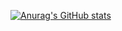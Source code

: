[![Anurag's GitHub stats](https://github-readme-stats.vercel.app/api?username=ctrl-alt-Elite-1)](https://github.com/anuraghazra/github-readme-stats)

